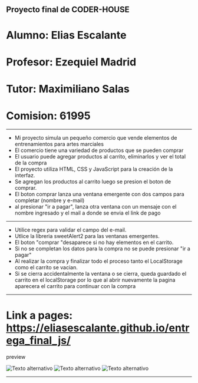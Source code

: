 ## Proyecto final de CODER-HOUSE
# Alumno: Elias Escalante
# Profesor: Ezequiel Madrid
# Tutor: Maximiliano Salas 
# Comision: 61995

----

- Mi proyecto simula un pequeño comercio que vende elementos de entrenamientos para artes marciales
- El comercio tiene una variedad de productos que se pueden comprar
- El usuario puede agregar productos al carrito, eliminarlos y ver el total de la compra
- El proyecto utiliza HTML, CSS y JavaScript para la creación de la interfaz.
- Se agregan los productos al carrito luego se presion el boton de comprar.
- El boton comprar lanza una ventana emergente con dos campos para completar (nombre y e-mail)
- al presionar "ir a pagar", lanza otra ventana con un mensaje con el nombre ingresado y el mail a donde se envia el link de pago

----

 - Utilice regex para validar el campo del e-mail.
 - Utlice la libreria sweetAlert2 para las ventanas emergentes.
 - El boton "comprar "desaparece si no hay elementos en el carrito.
 - Si no se completan los datos para la compra no se puede presionar "ir a pagar"
 - Al realizar la compra y finalizar todo el proceso tanto el LocalStorage como el carrito se vacian.
 - Si se cierra accidentalmente la ventana o se cierra, queda guardado el carrito en el localStorage por lo que al abrir
   nuevamente la pagina aparecera el carrito para continuar con la compra
 ---


# Link a pages: https://eliasescalante.github.io/entrega_final_js/

preview

![Texto alternativo](https://github.com/eliasescalante/entrega_final_js/blob/main/assets/capture_1.JPG)
![Texto alternativo](https://github.com/eliasescalante/entrega_final_js/blob/main/assets/capture_2.JPG)
![Texto alternativo](https://github.com/eliasescalante/entrega_final_js/blob/main/assets/capture_3.JPG)

---
